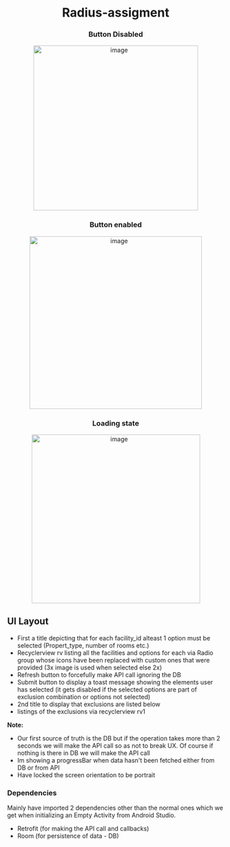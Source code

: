 <div align="center">
  
# Radius-assigment
  
### Button Disabled
<img width="382" alt="image" src="https://github.com/Mcmillon-W/Radius-assigment/assets/87062465/672f3e8e-b30e-4550-8555-fec854d152cb"> 

### Button enabled
<img width="400" alt="image" src="https://github.com/Mcmillon-W/Radius-assigment/assets/87062465/5c12ed8d-396f-47ca-b98d-73da4906b936">

### Loading state
<img width="391" alt="image" src="https://github.com/Mcmillon-W/Radius-assigment/assets/87062465/48e44451-1a3d-407e-94a5-fbf5e5f3a3f6"> 
</div>

## UI Layout
- First a title depicting that for each facility_id alteast 1 option must be selected (Propert_type, number of rooms etc.)
- Recyclerview rv listing all the facilities and options for each via Radio group whose icons have been replaced with custom ones that were provided (3x image is used when selected else 2x)
- Refresh button to forcefully make API call ignoring the DB
- Submit button to display a toast message showing the elements user has selected (it gets disabled if the selected options are part of exclusion combination or options not selected)
- 2nd title to display that exclusions are listed below
- listings of the exclusions via recyclerview rv1

 **Note:**
 - Our first source of truth is the DB but if the operation takes more than 2 seconds we will make the API call so as not to break UX. Of course if nothing is there in DB we will make the API call
 - Im showing a progressBar when data hasn't been fetched either from DB or from API
 - Have locked the screen orientation to be portrait

### Dependencies
Mainly have imported 2 dependencies other than the normal ones which we get when initializing an Empty Activity from Android Studio.
- Retrofit (for making the API call and callbacks)
- Room (for persistence of data - DB)
